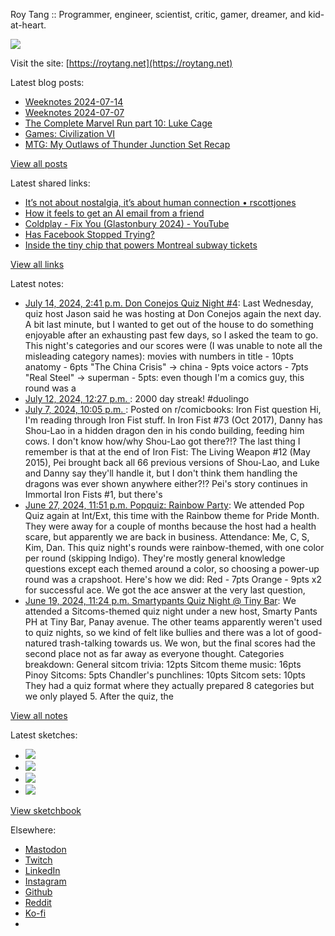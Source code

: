 Roy Tang :: Programmer, engineer, scientist, critic, gamer, dreamer, and kid-at-heart.

![](https://roytang.net/static/img/profile.jpg)

Visit the site: [https://roytang.net](https://roytang.net)

Latest blog posts:

- [Weeknotes 2024-07-14](https://roytang.net/2024/07/weeknotes-07-14/)
- [Weeknotes 2024-07-07](https://roytang.net/2024/07/weeknotes-07-07/)
- [The Complete Marvel Run part 10: Luke Cage](https://roytang.net/2024/07/cmr-luke-cage/)
- [Games: Civilization VI](https://roytang.net/2024/07/civ6/)
- [MTG: My Outlaws of Thunder Junction Set Recap](https://roytang.net/2024/07/mtgotj-set-recap/)

[View all posts](https://roytang.net/blog)

Latest shared links:

- [It’s not about nostalgia, it’s about human connection • rscottjones](https://roytang.net/2024/07/97ddea7f70109f51db955457768aaa8f/)
- [How it feels to get an AI email from a friend](https://roytang.net/2024/07/672d8bfc3d80845385ae07fd40bcbe01/)
- [Coldplay - Fix You (Glastonbury 2024) - YouTube](https://roytang.net/2024/07/2c3456a7a6923edcfe78bbb5142e8b90/)
- [Has Facebook Stopped Trying?](https://roytang.net/2024/07/277b29fcaee8032d9b3acd0afbfeffa7/)
- [Inside the tiny chip that powers Montreal subway tickets](https://roytang.net/2024/07/aeed7515617200429ef4ea0cfcff0cc6/)

[View all links](https://roytang.net/links)

Latest notes:

- [July 14, 2024, 2:41 p.m. Don Conejos Quiz Night #4](https://roytang.net/2024/07/don-conejos-04/): Last Wednesday, quiz host Jason said he was hosting at Don Conejos again the next day. A bit last minute, but I wanted to get out of the house to do something enjoyable after an exhausting past few days, so I asked the team to go. This night&#x27;s categories and our scores were (I was unable to note all the misleading category names): movies with numbers in title - 10pts anatomy - 6pts &quot;The China Crisis&quot; -&gt; china - 9pts voice actors - 7pts &quot;Real Steel&quot; -&gt; superman - 5pts: even though I&#x27;m a comics guy, this round was a
- [July 12, 2024, 12:27 p.m. ](https://roytang.net/2024/07/112771626087281717/): 2000 day streak! #duolingo
- [July 7, 2024, 10:05 p.m. ](https://roytang.net/2024/07/1dxhaua/): Posted on r/comicbooks: Iron Fist question Hi, I&#x27;m reading through Iron Fist stuff. In Iron Fist #73 (Oct 2017), Danny has Shou-Lao in a hidden dragon den in his condo building, feeding him cows. I don&#x27;t know how/why Shou-Lao got there?!? The last thing I remember is that at the end of Iron Fist: The Living Weapon #12 (May 2015), Pei brought back all 66 previous versions of Shou-Lao, and Luke and Danny say they&#x27;ll handle it, but I don&#x27;t think them handling the dragons was ever shown anywhere either?!? Pei&#x27;s story continues in Immortal Iron Fists #1, but there&#x27;s
- [June 27, 2024, 11:51 p.m. Popquiz: Rainbow Party](https://roytang.net/2024/06/popquiz-rainbow/): We attended Pop Quiz again at Int/Ext, this time with the Rainbow theme for Pride Month. They were away for a couple of months because the host had a health scare, but apparently we are back in business. Attendance: Me, C, S, Kim, Dan. This quiz night&#x27;s rounds were rainbow-themed, with one color per round (skipping Indigo). They&#x27;re mostly general knowledge questions except each themed around a color, so choosing a power-up round was a crapshoot. Here&#x27;s how we did: Red - 7pts Orange - 9pts x2 for successful ace. We got the ace answer at the very last question,
- [June 19, 2024, 11:24 p.m. Smartypants Quiz Night @ Tiny Bar](https://roytang.net/2024/06/smartypants-tinybar/): We attended a Sitcoms-themed quiz night under a new host, Smarty Pants PH at Tiny Bar, Panay avenue. The other teams apparently weren&#x27;t used to quiz nights, so we kind of felt like bullies and there was a lot of good-natured trash-talking towards us. We won, but the final scores had the second place not as far away as everyone thought. Categories breakdown: General sitcom trivia: 12pts Sitcom theme music: 16pts Pinoy Sitcoms: 5pts Chandler&#x27;s punchlines: 10pts Sitcom sets: 10pts They had a quiz format where they actually prepared 8 categories but we only played 5. After the quiz, the

[View all notes](https://roytang.net/notes)

Latest sketches:


- ![](https://roytang.net/media/cache/c3/52/c3524701d7d18fa2b6b280d4437c7ba1.jpg)
- ![](https://roytang.net/media/cache/b8/6e/b86e3f7c5db451a5bf40260cdf52e2c0.jpg)
- ![](https://roytang.net/media/cache/09/11/09119bc377da2a1bf7e9d18251a6b7a6.jpg)
- ![](https://roytang.net/media/cache/3c/7d/3c7d410c1cd355b7897272dd51e3b61a.jpg)

[View sketchbook](https://roytang.net/albums/sketchbook)


Elsewhere:

- [Mastodon](https://indieweb.social/@roytang)
- [Twitch](https://twitch.tv/twitchyroy)
- [LinkedIn](https://www.linkedin.com/in/roytang)
- [Instagram](https://instagram.com/roytang0400)
- [Github](https://github.com/roytang)
- [Reddit](https://reddit.com/u/hungryroy)
- [Ko-fi](https://ko-fi.com/roytang)
- [](mailto:hello@roytang.net)